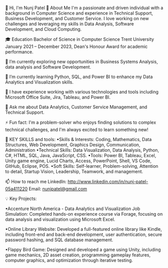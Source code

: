👋 Hi, I'm Nunj Patel
🚀 About Me
I'm a passionate and driven individual with a background in Computer Science and experience in Technical Support, Business Development, and Customer Service. 
I love working on new challenges and leveraging my skills in Data Analysis, Software Development, and Cloud Computing.

🎓 Education
    Bachelor of Science in Computer Science
    Trent University
    January 2021 – December 2023, Dean's Honour Award for academic performance.

🔭 I’m currently exploring new opportunities in Business Systems Analysis, data analysis and Software Development.

🌱 I’m currently learning Python, SQL, and Power BI to enhance my Data Analytics and Visualization skills.

💼 I have experience working with various technologies and tools including Microsoft Office Suite, Jira, Tableau, and Power BI.

💬 Ask me about Data Analytics, Customer Service Management, and Technical Support.

⚡ Fun fact: I'm a problem-solver who enjoys finding solutions to complex technical challenges, and I'm always excited to learn something new!

🔧 KEY SKILLS and tools:
                •Skills & Interests: Coding, Mathematics, Data Structures, Web Development, Graphics Design, Communication, Administration
                •Technical Skills: Data Visualization, Data Analysis, Python, C#, HTML, SQL, Java, JavaScript, CSS.
                •Tools: Power BI, Tableau, Excel, Unity game engine, Lucid Charts, Access, PowerPoint, Shell, VS Code, GitHub, Eclipse, POS.
                •Soft Skills: Self-learner, Problem-solving, Attention to detail, Startup Vision, Leadership, Teamwork, and management.


📫 How to reach me
LinkedIn: http://www.linkedin.com/in/nunj-patel-05a411220
Email: nunjpatel@gmail.com

💡 Key Projects:

•Accenture North America - Data Analytics and Visualization Job Simulation: Completed hands-on experience course via Forage, focusing on data analysis and visualization using Microsoft Excel.

•Online Library Website: Developed a full-featured online library like Kindle, including front-end and back-end development, user authentication, secure password hashing, and SQL database management.

•Flappy Bird Game: Designed and developed a game using Unity, including game mechanics, 2D asset creation, programming gameplay features, computer graphics, and optimization through iterative testing.
